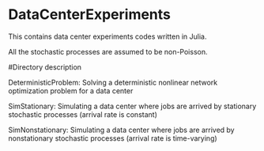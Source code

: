 # DataCenterExperiments
This contains data center experiments codes written in Julia. 

All the stochastic processes are assumed to be non-Poisson.

#Directory description

DeterministicProblem: Solving a deterministic nonlinear network optimization problem for a data center

SimStationary: Simulating a data center where jobs are arrived by stationary stochastic processes (arrival rate is constant)

SimNonstationary: Simulating a data center where jobs are arrived by nonstationary stochastic processes (arrival rate is time-varying)
